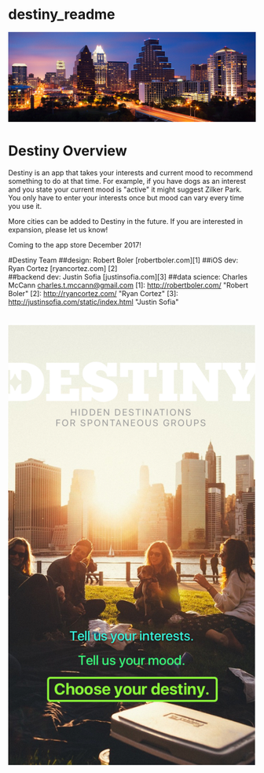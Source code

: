 ﻿# destiny_readme

![alt text](images/tx-austin-skyline-feature.jpg?raw=true)

# Destiny Overview

Destiny is an app that takes your interests and current mood to recommend something to do at that time. For example, if you have
dogs as an interest and you state your current mood is "active" it might suggest Zilker Park. You only have to enter your 
interests once but mood can vary every time you use it.

More cities can be added to Destiny in the future. If you are interested in expansion, please let us know!

Coming to the app store December 2017!

#Destiny Team
##design: Robert Boler [robertboler.com][1]
##iOS dev: Ryan Cortez [ryancortez.com] [2]      
##backend dev: Justin Sofia [justinsofia.com][3]
##data science: Charles McCann charles.t.mccann@gmail.com
[1]: http://robertboler.com/ "Robert Boler"
[2]: http://ryancortez.com/ "Ryan Cortez"
[3]: http://justinsofia.com/static/index.html "Justin Sofia"
#
![alt text](images/destiny.jpg?raw=true)

